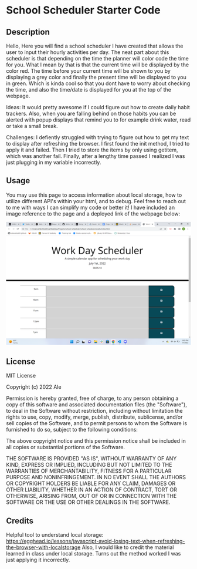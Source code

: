 # School Scheduler Starter Code

## Description
Hello, 
Here you will find a school scheduler I have created that allows the user to input their hourly activities per day. The neat part about this scheduler is that depending on the time the planner will color code the time for you. What I mean by that is that the current time will be displayed by the color red. The time before your current time will be shown to you by displaying a grey color and finally the present time will be displayed to you in green. Which is kinda cool so that you dont have to worry about checking the time, and also the time/date is displayed for you at the top of the webpage.

Ideas: It would pretty awesome if I could figure out how to create daily habit trackers. Also, when you are falling behind on those habits you can be alerted with popup displays that remind you to for example drink water, read or take a small break.

Challenges: I defiently struggled with trying to figure out how to get my text to display after refreshing the browser. I first found the init method, I tried to apply it and failed. Then I tried to store the items by only using getitem, which was another fail. Finally, after a lengthy time passed I realized I was just plugging in my variable incorrectly. 

## Usage
You may use this page to access information about local storage, how to utilize different API's within your html, and to debug. 
Feel free to reach out to me with ways I can simplify my code or better it!
I have included an image reference to the page and a deployed link of the webpage below:

![alt text](./assets/schedulerscreenshot.png)



## License 
MIT License

Copyright (c) 2022 Ale

Permission is hereby granted, free of charge, to any person obtaining a copy
of this software and associated documentation files (the "Software"), to deal
in the Software without restriction, including without limitation the rights
to use, copy, modify, merge, publish, distribute, sublicense, and/or sell
copies of the Software, and to permit persons to whom the Software is
furnished to do so, subject to the following conditions:

The above copyright notice and this permission notice shall be included in all
copies or substantial portions of the Software.

THE SOFTWARE IS PROVIDED "AS IS", WITHOUT WARRANTY OF ANY KIND, EXPRESS OR
IMPLIED, INCLUDING BUT NOT LIMITED TO THE WARRANTIES OF MERCHANTABILITY,
FITNESS FOR A PARTICULAR PURPOSE AND NONINFRINGEMENT. IN NO EVENT SHALL THE
AUTHORS OR COPYRIGHT HOLDERS BE LIABLE FOR ANY CLAIM, DAMAGES OR OTHER
LIABILITY, WHETHER IN AN ACTION OF CONTRACT, TORT OR OTHERWISE, ARISING FROM,
OUT OF OR IN CONNECTION WITH THE SOFTWARE OR THE USE OR OTHER DEALINGS IN THE
SOFTWARE.

## Credits 
Helpful tool to understand local storage:
https://egghead.io/lessons/javascript-avoid-losing-text-when-refreshing-the-browser-with-localstorage
Also, I would like to credit the material learned in class under local storage. Turns out the method worked I was just applying it incorrectly.

